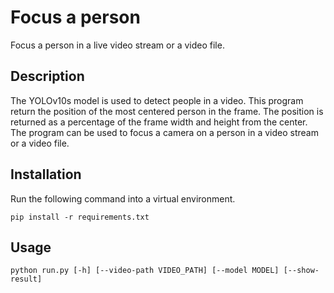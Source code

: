 # Focus a person
Focus a person in a live video stream or a video file.

## Description
The YOLOv10s model is used to detect people in a video. This program return the position of the most centered person in the frame. The position is returned as a percentage of the frame width and height from the center. The program can be used to focus a camera on a person in a video stream or a video file.

## Installation
Run the following command into a virtual environment.
```
pip install -r requirements.txt
```

## Usage
```
python run.py [-h] [--video-path VIDEO_PATH] [--model MODEL] [--show-result]
```